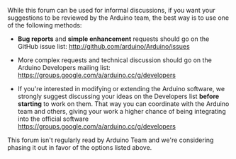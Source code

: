 While this forum can be used for informal discussions, if you want your suggestions to be
reviewed by the Arduino team, the best way is to use one of the following methods:

- **Bug reports** and **simple enhancement** requests should go on the GitHub issue list:
http://github.com/arduino/Arduino/issues

- More complex requests and technical discussion should go on the Arduino Developers
mailing list:
https://groups.google.com/a/arduino.cc/g/developers

- If you're interested in modifying or extending the Arduino software, we strongly suggest discussing your ideas on the Developers list **before starting** to work on them. That way you can coordinate with the Arduino team and others, giving your work a higher chance of being integrating into the official software
https://groups.google.com/a/arduino.cc/g/developers

This forum isn't regularly read by Arduino Team and we're considering phasing it out in favor of the options listed above.

